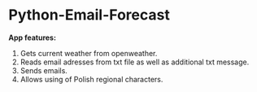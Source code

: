 # Python-Email-Forecast

**App features:**  
1. Gets current weather from openweather.  
2. Reads email adresses from txt file as well as additional txt message.  
3. Sends emails.  
4. Allows using of Polish regional characters.  
